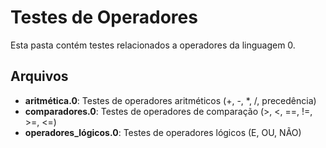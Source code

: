 # Testes de Operadores

Esta pasta contém testes relacionados a operadores da linguagem 0.

## Arquivos

- **aritmética.0**: Testes de operadores aritméticos (+, -, *, /, precedência)
- **comparadores.0**: Testes de operadores de comparação (>, <, ==, !=, >=, <=)
- **operadores_lógicos.0**: Testes de operadores lógicos (E, OU, NÃO)
